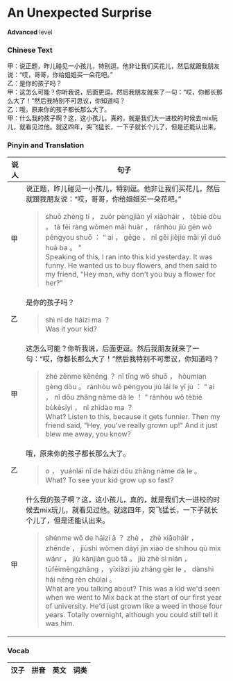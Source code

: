 # An Unexpected Surprise
**Advanced** level
### Chinese Text
甲：说正题，昨儿碰见一小孩儿，特别逗。他非让我们买花儿，然后就跟我朋友说：“哎，哥哥，你给姐姐买一朵花吧。”<br />乙：是你的孩子吗？<br />甲：这怎么可能？你听我说，后面更逗。然后我朋友就来了一句：“哎，你都长那么大了！”然后我特别不可思议，你知道吗？<br />乙：哦，原来你的孩子都长那么大了。<br />甲：什么我的孩子啊？这，这小孩儿，真的，就是我们大一进校的时候去mix玩儿，就看见过他。就这四年，突飞猛长，一下子就长个儿了，但是还能认出来。

### Pinyin and Translation
|说人|句子|
|----|----|
|甲|说正题，昨儿碰见一小孩儿，特别逗。他非让我们买花儿，然后就跟我朋友说：“哎，哥哥，你给姐姐买一朵花吧。”<blockquote>shuō zhèng tí ， zuór pèngjiàn yī xiǎoháir ， tèbié dòu 。 tā fēi ràng wǒmen mǎi huār ， ránhòu jiù gēn wǒ péngyou shuō ： “ ai ， gēge ， nǐ gěi jiějie mǎi yī duǒ huā ba 。 ”<br />Speaking of this, I ran into this kid yesterday. It was funny. He wanted us to buy flowers, and then said to my friend, "Hey man, why don't you buy a flower for her?"</blockquote>|
|乙|是你的孩子吗？<blockquote>shì nǐ de háizi ma ？<br />Was it your kid?</blockquote>|
|甲|这怎么可能？你听我说，后面更逗。然后我朋友就来了一句：“哎，你都长那么大了！”然后我特别不可思议，你知道吗？<blockquote>zhè zěnme kěnéng ？ nǐ tīng wǒ shuō ， hòumian gèng dòu 。 ránhòu wǒ péngyou jiù lái le yī jù ： “ ai ， nǐ dōu zhǎng nàme dà le ！ ” ránhòu wǒ tèbié bùkěsīyì ， nǐ zhīdào ma ？<br />What? Listen to this, because it gets funnier. Then my friend said, "Hey, you've really grown up!" And it just blew me away, you know?</blockquote>|
|乙|哦，原来你的孩子都长那么大了。<blockquote>o ， yuánlái nǐ de háizi dōu zhǎng nàme dà le 。<br />What? To see your kid grow up so fast?</blockquote>|
|甲|什么我的孩子啊？这，这小孩儿，真的，就是我们大一进校的时候去mix玩儿，就看见过他。就这四年，突飞猛长，一下子就长个儿了，但是还能认出来。<blockquote>shénme wǒ de háizi ā ？ zhè ， zhè xiǎoháir ， zhēnde ， jiùshì wǒmen dàyī jìn xiào de shíhou qù mix wánr ， jiù kànjiàn guò tā 。 jiù zhè sì nián ， tūfēiměngzhǎng ， yīxiàzi jiù zhǎng gèr le ， dànshì hái néng rèn chūlai 。<br />What are you talking about? This was a kid we'd seen when we went to Mix back at the start of our first year of university. He'd just grown like a weed in those four years. Totally overnight, although you could still tell it was him.</blockquote>|
### Vocab
|汉子|拼音|英文|词类|
|----|----|----|----|